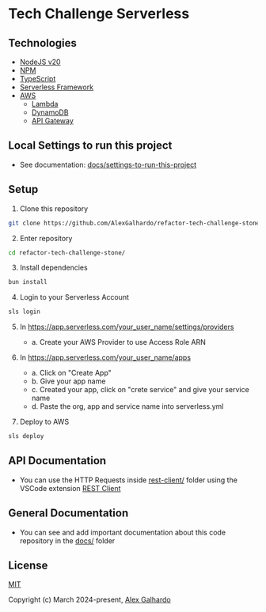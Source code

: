 # Tech Challenge Serverless

## Technologies
- [NodeJS v20](https://nodejs.org)
- [NPM](https://www.npmjs.com/)
- [TypeScript](https://www.typescriptlang.org/)
- [Serverless Framework](https://www.serverless.com/)
- [AWS](https://aws.amazon.com/)
   - [Lambda](https://aws.amazon.com/lambda/)
   - [DynamoDB](https://aws.amazon.com/dynamodb/)
   - [API Gateway](https://aws.amazon.com/api-gateway/)

## Local Settings to run this project
- See documentation: [docs/settings-to-run-this-project](./docs/settings-to-run-this-project.md)

## Setup

1. Clone this repository
```bash
git clone https://github.com/AlexGalhardo/refactor-tech-challenge-stone.git
```

2. Enter repository
```bash
cd refactor-tech-challenge-stone/
```

3. Install dependencies
```bash
bun install
```

4. Login to your Serverless Account
```bash
sls login
```

5. In https://app.serverless.com/your_user_name/settings/providers
   - a. Create your AWS Provider to use Access Role ARN

6. In https://app.serverless.com/your_user_name/apps
   - a. Click on "Create App"
   - b. Give your app name
   - c. Created your app, click on "crete service" and give your service name
   - d. Paste the org, app and service name into serverless.yml

7.  Deploy to AWS
```bash
sls deploy
```

## API Documentation
- You can use the HTTP Requests inside [rest-client/](./rest-client/) folder using the VSCode extension [REST Client](https://marketplace.visualstudio.com/items?itemName=humao.rest-client)

## General Documentation
- You can see and add important documentation about this code repository in the [docs/](./docs/) folder

## License

[MIT](http://opensource.org/licenses/MIT)

Copyright (c) March 2024-present, [Alex Galhardo](https://github.com/AlexGalhardo)
